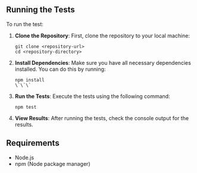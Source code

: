 ## Running the Tests

To run the test:

1. **Clone the Repository**: First, clone the repository to your local machine:
   ```
   git clone <repository-url>
   cd <repository-directory>
   ```

2. **Install Dependencies**: Make sure you have all necessary dependencies installed. You can do this by running:
   ```
   npm install
   \`\`\`

3. **Run the Tests**: Execute the tests using the following command:
   ```
   npm test
   ```

4. **View Results**: After running the tests, check the console output for the results.

## Requirements

- Node.js
- npm (Node package manager)
